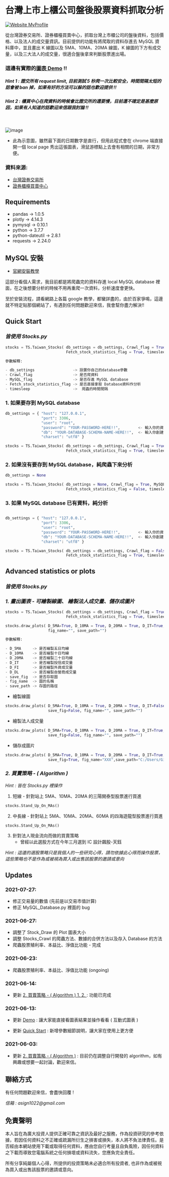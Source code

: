 # 台灣上市上櫃公司盤後股票資料抓取分析

[![Website MyProfile](https://img.shields.io/website/http/huggingface.co/transformers/index.html.svg?down_color=red&down_message=offline&up_message=online)](https://github.com/smalldan1022)

從台灣證券交易所、證券櫃檯買賣中心，抓取台灣上市櫃公司的盤後資料，包括價格、以及法人的成交量資訊。目前提供的功能有將爬取的資料存進去 MySQL 資料庫中，並且畫出 K 線圖以及 5MA、10MA、20MA 線圖，K 線圖的下方有成交量，以及三大法人的成交量，很適合盤後拿來判斷股票進出場。

### 這邊有實際的[圖表 Demo](https://nbviewer.jupyter.org/github/smalldan1022/Taiwan-Stocks/blob/main/pictures/index.html) !!

##### _Hint 1 : 證交所有 request limit, 目前測試 5 秒爬一次比較安全，時間間隔太短的話會被 ban 掉，如果有好的方法可以躲的話也歡迎提供 !!_

##### _Hint 2 : 櫃買中心在爬資料的時候會比證交所的還要慢，目前還不確定是甚麼原因，如果有人知道的話歡迎來信跟我討論 !!_

&emsp;

![image](https://github.com/smalldan1022/Taiwan-Stocks/blob/main/pictures/Stocks.png)

- 此為示意圖，雖然最下面的日期數字是直行，但用此程式會在 chrome 端直接開一個 local page 秀出這張圖表，滑鼠游標點上去會有相關的日期，非常方便。

### 資料來源:

- [台灣證券交易所](https://www.twse.com.tw/zh/)
- [證券櫃檯買賣中心](https://www.tpex.org.tw/web/index.php?l=zh-tw)

## Requirements

- pandas -> 1.0.5
- plotly -> 4.14.3
- pymysql -> 0.10.1
- python -> 3.7.7
- python-dateutil -> 2.8.1
- requests -> 2.24.0

## MySQL 安裝

- [官網安裝教學](https://dev.mysql.com/doc/mysql-installation-excerpt/5.7/en/)

這部分看個人需求，我目前都是將爬蟲完的資料存進 local MySQL database 裡面，在之後想要分析的時候不用再重爬一次資料，分析速度會更快。

至於安裝流程，請看網路上各篇 google 教學，都蠻詳盡的，由於百家爭鳴，這邊就不特定貼那個網站了，有遇到任何問題歡迎來信，我會幫你盡力解決!!

## Quick Start

### _皆使用 Stocks.py_

```python
stocks = TS.Taiwan_Stocks( db_settings = db_settings, Crawl_flag = True, MySQL_flag = True,
                           Fetch_stock_statistics_flag = True, timesleep = 5)

參數解釋:

- db_settings                 -> 設置你自己的database參數
- Crawl_flag                  -> 是否爬資料
- MySQL_flag                  -> 是否存進 MySQL database
- Fetch_stock_statistics_flag -> 是否直接拿取 Database資料作分析
- timesleep                   ->  爬蟲的時間間隔

```

### 1. 如果要存到 MySQL database

```python
db_settings = { "host": "127.0.0.1",
                "port": 3306,
                "user": "root",
                "password": "YOUR-PASSWORD-HERE!!",        <- 輸入你的資料庫密碼
                "db": "YOUR-DATABASE-SCHEMA-NAME-HERE!!",  <- 輸入你創建的資料庫名字
                "charset": "utf8" }

stocks = TS.Taiwan_Stocks( db_settings = db_settings, Crawl_flag = True, MySQL_flag = True,
                           Fetch_stock_statistics_flag = True, timesleep = 5)
```

### 2. 如果沒有要存到 MySQL database，純爬蟲下來分析

```python
db_settings = None

stocks = TS.Taiwan_Stocks( db_settings = None, Crawl_flag = True, MySQL_flag = False,
                           Fetch_stock_statistics_flag = False, timesleep = 5)
```

### 3. 如果 MySQL database 已有資料，純分析

```python

db_settings = { "host": "127.0.0.1",
                "port": 3306,
                "user": "root",
                "password": "YOUR-PASSWORD-HERE!!",        <- 輸入你的資料庫密碼
                "db": "YOUR-DATABASE-SCHEMA-NAME-HERE!!",  <- 輸入你創建的資料庫名字
                "charset": "utf8" }

stocks = TS.Taiwan_Stocks( db_settings = db_settings, Crawl_flag = False, MySQL_flag = False,
                           Fetch_stock_statistics_flag = True, timesleep = 5)
```

## Advanced statistics or plots

### _皆使用 Stocks.py_

### _1. 畫出圖表 - 可繪製線圖、 繪製法人成交量、儲存成圖片_

```python
stocks = TS.Taiwan_Stocks( db_settings = db_settings, Crawl_flag = True, MySQL_flag = True,
                           Fetch_stock_statistics_flag = True, timesleep = 5)

stocks.draw_plots( D_5MA=True, D_10MA = True, D_20MA = True, D_IT=True, D_FI=True, D_DL=True, save_fig=False,
                   fig_name="", save_path="")

參數解釋:

- D_5MA     -> 是否繪製五日均線
- D_10MA    -> 是否繪製十日均線
- D_20MA    -> 是否繪製二十日均線
- D_IT      -> 是否繪製投信成交量
- D_FI      -> 是否繪製外資成交量
- D_DL      -> 是否繪製自營商成交量
- save_fig  -> 是否存取圖
- fig_name  -> 圖的名稱
- save_path -> 存圖的路徑
```

- 繪製線圖

```python
stocks.draw_plots( D_5MA=True, D_10MA = True, D_20MA = True, D_IT=False, D_FI=False, D_DL=False,
                   save_fig=False, fig_name="", save_path="")

```

- 繪製法人成交量

```python
stocks.draw_plots( D_5MA=True, D_10MA = True, D_20MA = True, D_IT=True, D_FI=True, D_DL=True,
                   save_fig=False, fig_name="", save_path="")

```

- 儲存成圖片

```python
stocks.draw_plots( D_5MA=True, D_10MA = True, D_20MA = True, D_IT=True, D_FI=True, D_DL=True,
                   save_fig=True, fig_name="XXX",save_path="C:/Users/GitHub_projects/Side_project_1.stocks")

```

### _2. 買賣策略 - ( Algorithm )_

_Hint : 皆在 Stocks.py 裡操作_

1.  短線 - 針對站上 5MA、10MA、20MA 的三陽開泰型股票進行買進

```python
stocks.Stand_Up_On_MAs()
```

2.  中長線 - 針對站上 5MA、10MA、20MA、60MA 的四海遊龍型股票進行買進

```python
stocks.Stand_Up_On_MAs()
```

3.  針對法人現金流向而做的買賣策略
    - 曾經以此選股方式在今年三月選到 IC 設計飆股-天鈺

_Hint : 這邊的選股策略只是我個人的一些研究心得，請勿依據此心得而操作股票，這些策略也不是作為或被視為買入或出售該股票的邀請或意向_

## Updates

### 2021-07-27:

- 修正交易量的數值 (先前是以交易市值計算)
- 修正 MySQL_Database.py 裡面的 bug

### 2021-06-27:

- 調整了 Stock_Draw 的 Plot 圖表大小
- 調整 Stocks_Crawl 的爬蟲方法、數據的合併方法以及存入 Database 的方法
- 爬蟲股票殖利率、本益比、淨值比功能 - 完成

### 2021-06-23:

- 爬蟲股票殖利率、本益比、淨值比功能 (ongoing)

### 2021-06-14:

- 更新 [2. 買賣策略 - ( Algorithm ) 1. 2. ](#2-買賣策略----algorithm-) : 功能已完成

### 2021-06-13:

- 更新 [Demo](#這邊有實際的圖表demo-) : 讓大家能直接看圖表結果並操作看看 ( 互動式圖表 )

- 更新 [Quick Start](#quick-start) : 新增參數細節說明，讓大家在使用上更方便

### 2021-06-03:

- 更新 [2. 買賣策略 - ( Algorithm )](#2-買賣策略----algorithm-) : 目前仍在調整自行開發的 algorithm，如有興趣或想要一起討論，歡迎來信。

## 聯絡方式

有任何問題歡迎來信，會盡快回覆 !

_信箱 : asign1022@gmail.com_

## 免責聲明

本人旨在為廣大投資人提供正確可靠之資訊及最好之服務，作為投資研究的參考依據，若因任何資料之不正確或疏漏所衍生之損害或損失，本人將不負法律責任。是否經由本網站使用下載或取得任何資料，應由您自行考量且自負風險，因任何資料之下載而導致您電腦系統之任何損壞或資料流失，您應負完全責任。

所有分享純屬個人心得，所提供的投資策略未必適合所有投資者, 也非作為或被視為買入或出售該股票的邀請或意向。

